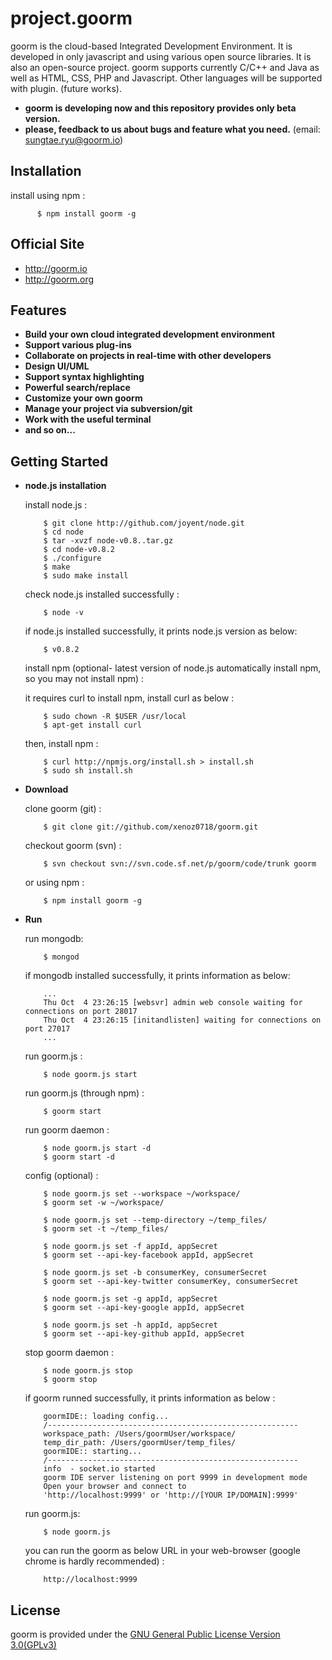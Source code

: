 project.goorm
=========================

goorm is the cloud-based Integrated Development Environment. It is developed in only javascript and using various open source libraries. It is also an open-source project. goorm supports currently C/C++ and Java as well as HTML, CSS, PHP and Javascript. Other languages will be supported with plugin. (future works).

* **goorm is developing now and this repository provides only beta version.**
* **please, feedback to us about bugs and feature what you need.** (email: sungtae.ryu@goorm.io)

Installation
------------

  install using npm :

          $ npm install goorm -g

Official Site
-------------

* http://goorm.io
* http://goorm.org

Features
--------

* **Build your own cloud integrated development environment**
* **Support various plug-ins**
* **Collaborate on projects in real-time with other developers**
* **Design UI/UML**
* **Support syntax highlighting**
* **Powerful search/replace**
* **Customize your own goorm**
* **Manage your project via subversion/git**
* **Work with the useful terminal**
* **and so on...**

Getting Started
---------------

* **node.js installation**

  install node.js :

          $ git clone http://github.com/joyent/node.git
          $ cd node
          $ tar -xvzf node-v0.8..tar.gz
          $ cd node-v0.8.2
          $ ./configure
          $ make
          $ sudo make install

  check node.js installed successfully :
  
          $ node -v
          
  if node.js installed successfully, it prints node.js version as below:
  
          $ v0.8.2

  install npm (optional- latest version of node.js automatically install npm, so you may not install npm) :
  
  it requires curl to install npm, install curl as below :
        
          $ sudo chown -R $USER /usr/local
          $ apt-get install curl
  
  then, install npm :
  
          $ curl http://npmjs.org/install.sh > install.sh
          $ sudo sh install.sh
  
* **Download**

  clone goorm (git) :

          $ git clone git://github.com/xenoz0718/goorm.git

  checkout goorm (svn) :
  
          $ svn checkout svn://svn.code.sf.net/p/goorm/code/trunk goorm 

  or using npm :

          $ npm install goorm -g
                 

* **Run**

  run mongodb:
    
          $ mongod
          
  if mongodb installed successfully, it prints information as below:

          ...
          Thu Oct  4 23:26:15 [websvr] admin web console waiting for connections on port 28017
          Thu Oct  4 23:26:15 [initandlisten] waiting for connections on port 27017
          ...

  run goorm.js :
          
          $ node goorm.js start
          
  run goorm.js (through npm) : 
  
          $ goorm start
          
  run goorm daemon :

          $ node goorm.js start -d
          $ goorm start -d

  config (optional) : 

          $ node goorm.js set --workspace ~/workspace/
          $ goorm set -w ~/workspace/
          
          $ node goorm.js set --temp-directory ~/temp_files/
          $ goorm set -t ~/temp_files/
          
          $ node goorm.js set -f appId, appSecret
          $ goorm set --api-key-facebook appId, appSecret

          $ node goorm.js set -b consumerKey, consumerSecret
          $ goorm set --api-key-twitter consumerKey, consumerSecret

          $ node goorm.js set -g appId, appSecret
          $ goorm set --api-key-google appId, appSecret

          $ node goorm.js set -h appId, appSecret
          $ goorm set --api-key-github appId, appSecret

  stop goorm daemon : 

          $ node goorm.js stop
          $ goorm stop
          
  if goorm runned successfully, it prints information as below :
  
          goormIDE:: loading config...
          /--------------------------------------------------------
          workspace_path: /Users/goormUser/workspace/
          temp_dir_path: /Users/goormUser/temp_files/
          goormIDE:: starting...
          /--------------------------------------------------------
          info  - socket.io started
          goorm IDE server listening on port 9999 in development mode
          Open your browser and connect to
          'http://localhost:9999' or 'http://[YOUR IP/DOMAIN]:9999'

  run goorm.js:
          
          $ node goorm.js
          
  you can run the goorm as below URL in your web-browser (google chrome is hardly recommended) : 

          http://localhost:9999
        
License
-------

goorm is provided under the [GNU General Public License Version 3.0(GPLv3)](http://gplv3.fsf.org/)